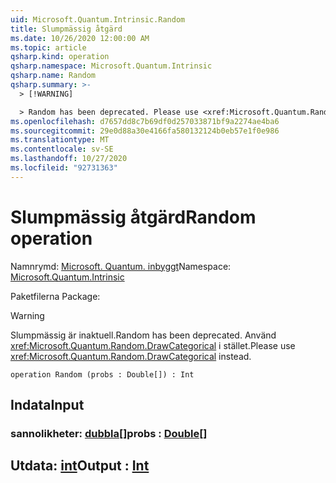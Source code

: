```yaml
---
uid: Microsoft.Quantum.Intrinsic.Random
title: Slumpmässig åtgärd
ms.date: 10/26/2020 12:00:00 AM
ms.topic: article
qsharp.kind: operation
qsharp.namespace: Microsoft.Quantum.Intrinsic
qsharp.name: Random
qsharp.summary: >-
  > [!WARNING]

  > Random has been deprecated. Please use <xref:Microsoft.Quantum.Random.DrawCategorical> instead.
ms.openlocfilehash: d7657dd8c7b69df0d257033871bf9a2274ae4ba6
ms.sourcegitcommit: 29e0d88a30e4166fa580132124b0eb57e1f0e986
ms.translationtype: MT
ms.contentlocale: sv-SE
ms.lasthandoff: 10/27/2020
ms.locfileid: "92731363"
---
```

# <a name="random-operation"></a><span data-ttu-id="2ac66-102">Slumpmässig åtgärd</span><span class="sxs-lookup"><span data-stu-id="2ac66-102">Random operation</span></span>

<span data-ttu-id="2ac66-103">Namnrymd: [Microsoft. Quantum. inbyggt](xref:Microsoft.Quantum.Intrinsic)</span><span class="sxs-lookup"><span data-stu-id="2ac66-103">Namespace: [Microsoft.Quantum.Intrinsic](xref:Microsoft.Quantum.Intrinsic)</span></span>

<span data-ttu-id="2ac66-104">Paketfilerna [](https://nuget.org/packages/)</span><span class="sxs-lookup"><span data-stu-id="2ac66-104">Package: [](https://nuget.org/packages/)</span></span>


> [!WARNING]
> <span data-ttu-id="2ac66-105">Slumpmässig är inaktuell.</span><span class="sxs-lookup"><span data-stu-id="2ac66-105">Random has been deprecated.</span></span> <span data-ttu-id="2ac66-106">Använd <xref:Microsoft.Quantum.Random.DrawCategorical> i stället.</span><span class="sxs-lookup"><span data-stu-id="2ac66-106">Please use <xref:Microsoft.Quantum.Random.DrawCategorical> instead.</span></span>



```qsharp
operation Random (probs : Double[]) : Int
```


## <a name="input"></a><span data-ttu-id="2ac66-107">Indata</span><span class="sxs-lookup"><span data-stu-id="2ac66-107">Input</span></span>

### <a name="probs--double"></a><span data-ttu-id="2ac66-108">sannolikheter: [dubbla](xref:microsoft.quantum.lang-ref.double)[]</span><span class="sxs-lookup"><span data-stu-id="2ac66-108">probs : [Double](xref:microsoft.quantum.lang-ref.double)[]</span></span>





## <a name="output--int"></a><span data-ttu-id="2ac66-109">Utdata: [int](xref:microsoft.quantum.lang-ref.int)</span><span class="sxs-lookup"><span data-stu-id="2ac66-109">Output : [Int](xref:microsoft.quantum.lang-ref.int)</span></span>

